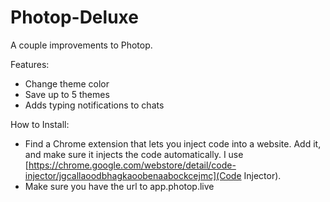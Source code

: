 # Photop-Deluxe
A couple improvements to Photop.

Features:
+ Change theme color
+ Save up to 5 themes
+ Adds typing notifications to chats

How to Install:
+ Find a Chrome extension that lets you inject code into a website. Add it, and make sure it injects the code automatically. I use [https://chrome.google.com/webstore/detail/code-injector/jgcallaoodbhagkaoobenaabockcejmc](Code Injector).
+ Make sure you have the url to app.photop.live
